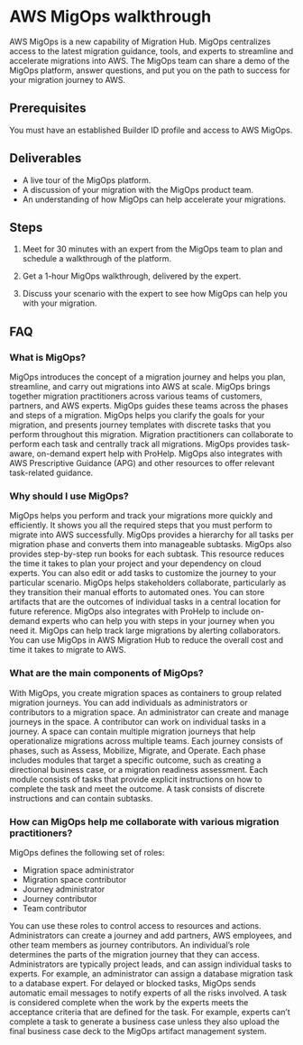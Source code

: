 # AWS MigOps walkthrough<a name="pkg-migops-walkthrough"></a>

AWS MigOps is a new capability of Migration Hub\. MigOps centralizes access to the latest migration guidance, tools, and experts to streamline and accelerate migrations into AWS\. The MigOps team can share a demo of the MigOps platform, answer questions, and put you on the path to success for your migration journey to AWS\. 

## Prerequisites<a name="prereqs"></a>

You must have an established Builder ID profile and access to AWS MigOps\.

## Deliverables<a name="deliverables"></a>
+ A live tour of the MigOps platform\.
+ A discussion of your migration with the MigOps product team\.
+ An understanding of how MigOps can help accelerate your migrations\.

## Steps<a name="steps"></a>

1. Meet for 30 minutes with an expert from the MigOps team to plan and schedule a walkthrough of the platform\.

1. Get a 1\-hour MigOps walkthrough, delivered by the expert\.

1. Discuss your scenario with the expert to see how MigOps can help you with your migration\.

## FAQ<a name="faq"></a>

### What is MigOps?<a name="what-is-migops"></a>

MigOps introduces the concept of a migration journey and helps you plan, streamline, and carry out migrations into AWS at scale\. MigOps brings together migration practitioners across various teams of customers, partners, and AWS experts\. MigOps guides these teams across the phases and steps of a migration\. MigOps helps you clarify the goals for your migration, and presents journey templates with discrete tasks that you perform throughout this migration\. Migration practitioners can collaborate to perform each task and centrally track all migrations\. MigOps provides task\-aware, on\-demand expert help with ProHelp\. MigOps also integrates with AWS Prescriptive Guidance \(APG\) and other resources to offer relevant task\-related guidance\. 

### Why should I use MigOps?<a name="why-migops"></a>

MigOps helps you perform and track your migrations more quickly and efficiently\. It shows you all the required steps that you must perform to migrate into AWS successfully\. MigOps provides a hierarchy for all tasks per migration phase and converts them into manageable subtasks\. MigOps also provides step\-by\-step run books for each subtask\. This resource reduces the time it takes to plan your project and your dependency on cloud experts\. You can also edit or add tasks to customize the journey to your particular scenario\. MigOps helps stakeholders collaborate, particularly as they transition their manual efforts to automated ones\. You can store artifacts that are the outcomes of individual tasks in a central location for future reference\. MigOps also integrates with ProHelp to include on\-demand experts who can help you with steps in your journey when you need it\. MigOps can help track large migrations by alerting collaborators\. You can use MigOps in AWS Migration Hub to reduce the overall cost and time it takes to migrate to AWS\.

### What are the main components of MigOps?<a name="migops-components"></a>

With MigOps, you create migration spaces as containers to group related migration journeys\. You can add individuals as administrators or contributors to a migration space\. An administrator can create and manage journeys in the space\. A contributor can work on individual tasks in a journey\. A space can contain multiple migration journeys that help operationalize migrations across multiple teams\. Each journey consists of phases, such as Assess, Mobilize, Migrate, and Operate\. Each phase includes modules that target a specific outcome, such as creating a directional business case, or a migration readiness assessment\. Each module consists of tasks that provide explicit instructions on how to complete the task and meet the outcome\. A task consists of discrete instructions and can contain subtasks\. 

### How can MigOps help me collaborate with various migration practitioners?<a name="migops-roles"></a>

MigOps defines the following set of roles:
+ Migration space administrator
+ Migration space contributor
+ Journey administrator
+ Journey contributor
+ Team contributor

You can use these roles to control access to resources and actions\. Administrators can create a journey and add partners, AWS employees, and other team members as journey contributors\. An individual’s role determines the parts of the migration journey that they can access\. Administrators are typically project leads, and can assign individual tasks to experts\. For example, an administrator can assign a database migration task to a database expert\. For delayed or blocked tasks, MigOps sends automatic email messages to notify experts of all the risks involved\. A task is considered complete when the work by the experts meets the acceptance criteria that are defined for the task\. For example, experts can’t complete a task to generate a business case unless they also upload the final business case deck to the MigOps artifact management system\.